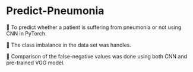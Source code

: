 # Predict-Pneumonia

	To predict whether a patient is suffering from pneumonia or not using CNN in PyTorch.

	The class imbalance in the data set was handles.

	Comparison of the  false-negative values was done using both CNN and pre-trained VGG model.
